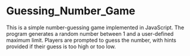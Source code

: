 # Guessing_Number_Game
This is a simple number-guessing game implemented in JavaScript. The program generates a random number between 1 and a user-defined maximum limit. Players are prompted to guess the number, with hints provided if their guess is too high or too low.  
